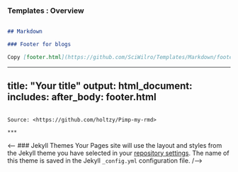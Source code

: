 ### Templates : Overview

```markdown

## Markdown

### Footer for blogs

Copy [footer.html](https://github.com/SciWilro/Templates/Markdown/footer.html) to the same directory of .rmd file. To display footer at the end of the document, add the following to the YAML header:

```
---
title: "Your title"
output: 
  html_document:
    includes:
      after_body: footer.html
---
```

Source: <https://github.com/holtzy/Pimp-my-rmd>

***

```

<-- ### Jekyll Themes
Your Pages site will use the layout and styles from the Jekyll theme you have selected in your [repository settings](https://github.com/SciWilro/Templates/settings). The name of this theme is saved in the Jekyll `_config.yml` configuration file.
/-->
